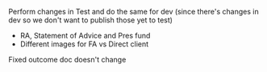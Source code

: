 Perform changes in Test and do the same for dev (since there's changes in dev so we don't want to publish those yet to test)
- RA, Statement of Advice and Pres fund
- Different images for FA vs Direct client

Fixed outcome doc doesn't change